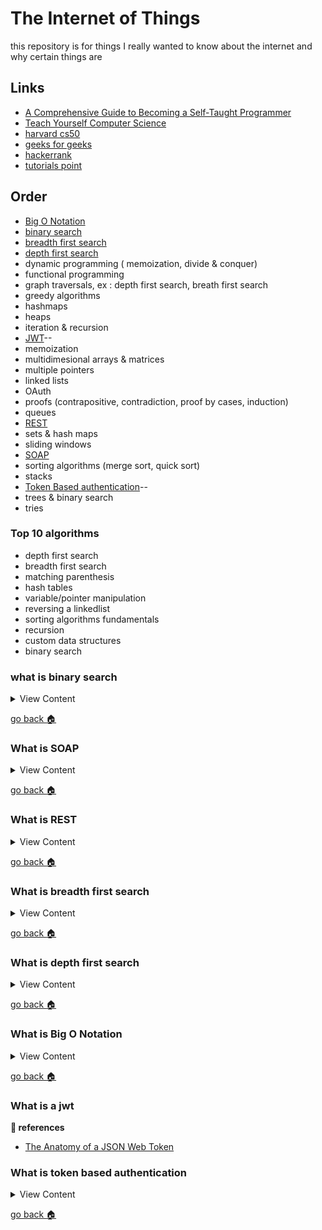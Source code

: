 # The Internet of Things

this repository is for things I really wanted to know about the internet
and why certain things are


## Links
- [A Comprehensive Guide to Becoming a Self-Taught Programmer](https://medium.com/better-programming/a-comprehensive-walkthrough-to-becoming-a-self-taught-programmer-and-computer-scientist-part-i-288541b19940)
- [Teach Yourself Computer Science](https://teachyourselfcs.com/)
- [harvard cs50](https://cs50.harvard.edu/college/2020/spring/syllabus/)
- [geeks for geeks](https://www.geeksforgeeks.org/data-structures/)
- [hackerrank](https://www.hackerrank.com/dashboard)
- [tutorials point](https://www.tutorialspoint.com/data_structures_algorithms/index.htm)

## Order
- [Big O Notation][big-o]
- [binary search][bi-search]
- [breadth first search][bfs]
- [depth first search][dfs]
- dynamic programming ( memoization, divide & conquer)
- functional programming
- graph traversals, ex : depth first search, breath first search
- greedy algorithms
- hashmaps
- heaps
- iteration & recursion
- [JWT][jwt-auth]--
- memoization
- multidimesional arrays & matrices
- multiple pointers
- linked lists
- OAuth
- proofs (contrapositive, contradiction, proof by cases, induction)
- queues
- [REST][rest]
- sets & hash maps
- sliding windows
- [SOAP][soap]
- sorting algorithms (merge sort, quick sort)
- stacks
- [Token Based authentication][token-auth]--
- trees & binary search
- tries


### Top 10 algorithms
- depth first search
- breadth first search
- matching parenthesis
- hash tables
- variable/pointer manipulation
- reversing a linkedlist
- sorting algorithms fundamentals
- recursion
- custom data structures
- binary search

[bi-search]:#what-is-binary-search
[soap]:#what-is-soap
[rest]:#what-is-rest
[bfs]:#what-is-breadth-first-search
[dfs]:#what-is-depth-first-search
[big-o]:#what-is-big-o-notation
[jwt-auth]:#what-is-a-jwt
[token-auth]:#what-is-token-based-authentication
[soap]:#what-is-soap
[home]:#the-internet-of-things

### what is binary search
<details>
<summary>
View Content
</summary>
**:link: references**

- [Binary search](https://www.khanacademy.org/computing/computer-science/algorithms/binary-search/a/binary-search)

**Definition:** Binary search is an efficient algorithm for finding an item from a sorted list of items. It works by repeatedly dividing in half the portion of the list that could contain the item, until you've narrowed down the possible locations to just one

**My Definition:**

</details>

[go back :house:][home]


### What is SOAP
<details>
<summary>
View Content
</summary>
**:link: references**

- [SOAP (Simple Object Access Protocol)](https://searchapparchitecture.techtarget.com/definition/SOAP-Simple-Object-Access-Protocol)
- [double octopus](https://doubleoctopus.com/security-wiki/protocol/simple-object-access-protocol/)

**Definition:** Simple Object Access Protocol (SOAP) is a client-server messaging protocol for exchanging structured data between web-services. SOAP uses XML for its message format and relies on standard application layer protocols, most often Hypertext Transfer Protocol (HTTP) or Simple Mail Transfer Protocol (SMTP), for message negotiation and transmission.

**My Definition:**

</details>

[go back :house:][home]


### What is REST
<details>
<summary>
View Content
</summary>
**:link: references**

- [What is REST?](https://www.codecademy.com/articles/what-is-rest)

**Definition:** REST, or REpresentational State Transfer, is an architectural style for providing standards between computer systems on the web, making it easier for systems to communicate with each other. REST-compliant systems, often called RESTful systems, are characterized by how they are stateless and separate the concerns of client and server. We will go into what these terms mean and why they are beneficial characteristics for services on the Web.

**My Definition:**

</details>

[go back :house:][home]

### What is breadth first search
<details>
<summary>
View Content
</summary>
**:link: references**

- [Breadth First Search (BFS) Algorithm with EXAMPLE](https://www.guru99.com/breadth-first-search-bfs-graph-example.html)

**Definition:** The algorithm efficiently visits and marks all the key nodes in a graph in an accurate breadthwise fashion. This algorithm selects a single node (initial or source point) in a graph and then visits all the nodes adjacent to the selected node. Remember, BFS accesses these nodes one by one.

**My Definition:**

</details>

[go back :house:][home]

### What is depth first search
<details>
<summary>
View Content
</summary>
**:link: references**

- [Data Structure - Depth First Traversal](https://www.tutorialspoint.com/data_structures_algorithms/depth_first_traversal.htm)
- [Depth First Search Algorithm | Graph Theory](https://www.youtube.com/watch?v=7fujbpJ0LB4)
- [Depth First Search Algorithm: What it is and How it Works](https://edgy.app/depth-first-search-algorithm-what-it-is-and-how-it-works)

**Definition:** Depth First Search (DFS) algorithm traverses a graph in a depthward motion and uses a stack to remember to get the next vertex to start a search, when a dead end occurs in any iteration.

**Definition 2:** a DFS algorithm traverses a tree or graph from the parent vertex down to its children and grandchildren vertices in a single path until it reaches a dead end.

**My Definition:**

</details>

[go back :house:][home]

### What is Big O Notation
<details>
<summary>
View Content
</summary>
**:link: references**

- [Big O Notations](https://www.youtube.com/watch?v=V6mKVRU1evU)
- [Introduction to Big O Notation and Time Complexity (Data Structures & Algorithms #7)](https://www.youtube.com/watch?v=D6xkbGLQesk&t=1878s)
- [Big O notation: definition and examples](https://yourbasic.org/algorithms/big-o-notation-explained/)
- [Algorithms for dummies (Part 1): Big-O Notation and Sorting](https://adrianmejia.com/algorithms-for-dummies-part-1-sorting/)

**My Definition:** It is an algorithm that is supposed to predict how long it will take to finish running
some code

</details>

[go back :house:][home]


### What is a jwt
**:link: references**

- [The Anatomy of a JSON Web Token](https://scotch.io/tutorials/the-anatomy-of-a-json-web-token)

### What is token based authentication
<details>
<summary>
View Content
</summary>
**:link: references**

- [The Ins and Outs of Token Based Authentication](https://scotch.io/tutorials/the-ins-and-outs-of-token-based-authentication#)

</details>

[go back :house:][home]


